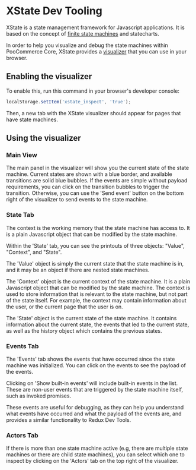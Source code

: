 # XState Dev Tooling

XState is a state management framework for Javascript applications. It is based on the concept of [finite state machines](https://en.wikipedia.org/wiki/Finite-state_machine) and statecharts.

In order to help you visualize and debug the state machines within PooCommerce Core, XState provides a [visualizer](https://stately.ai/viz) that you can use in your browser.


## Enabling the visualizer

To enable this, run this command in your browser's developer console:

```js
localStorage.setItem('xstate_inspect', 'true');
```

Then, a new tab with the XState visualizer should appear for pages that have state machines.

## Using the visualizer


### Main View

The main panel in the visualizer will show you the current state of the state machine. Current states are shown with a blue border, and available transitions are solid blue bubbles. If the events are simple without payload requirements, you can click on the transition bubbles to trigger the transition. Otherwise, you can use the 'Send event' button on the bottom right of the visualizer to send events to the state machine.


### State Tab

The context is the working memory that the state machine has access to. It is a plain Javascript object that can be modified by the state machine.

Within the 'State' tab, you can see the printouts of three objects: "Value", "Context", and "State".

The 'Value' object is simply the current state that the state machine is in, and it may be an object if there are nested state machines.

The 'Context' object is the current context of the state machine. It is a plain Javascript object that can be modified by the state machine. The context is used to store information that is relevant to the state machine, but not part of the state itself. For example, the context may contain information about the user, or the current page that the user is on.

The 'State' object is the current state of the state machine. It contains information about the current state, the events that led to the current state, as well as the history object which contains the previous states.

### Events Tab

The 'Events' tab shows the events that have occurred since the state machine was initialized. You can click on the events to see the payload of the events.

Clicking on 'Show built-in events' will include built-in events in the list. These are non-user events that are triggered by the state machine itself, such as invoked promises.

These events are useful for debugging, as they can help you understand what events have occurred and what the payload of the events are, and provides a similar functionality to Redux Dev Tools.

### Actors Tab

If there is more than one state machine active (e.g, there are multiple state machines or there are child state machines), you can select which one to inspect by clicking on the 'Actors' tab on the top right of the visualizer.


